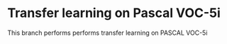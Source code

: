 # Transfer learning on Pascal VOC-5i

This branch performs performs transfer learning on PASCAL VOC-5i
